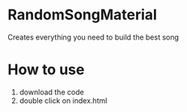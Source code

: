 # RandomSongMaterial

Creates everything you need to build the best song

# How to use

1. download the code
2. double click on index.html